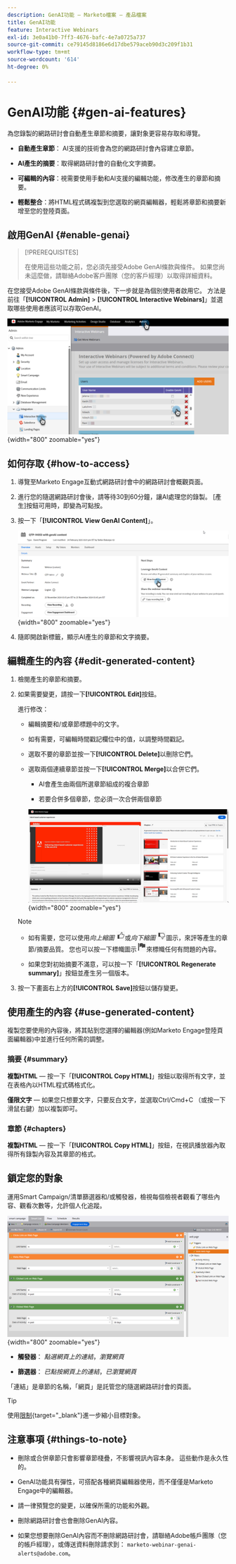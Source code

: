 ```yaml
---
description: GenAI功能 — Marketo檔案 — 產品檔案
title: GenAI功能
feature: Interactive Webinars
exl-id: 3e0a41b0-7ff3-4676-bafc-4e7a0725a737
source-git-commit: ce79145d8186e6d17dbe579aceb90d3c209f1b31
workflow-type: tm+mt
source-wordcount: '614'
ht-degree: 0%

---
```


# GenAI功能 {#gen-ai-features}

為您錄製的網路研討會自動產生章節和摘要，讓對象更容易存取和導覽。

* **自動產生章節**： AI支援的技術會為您的網路研討會內容建立章節。

* **AI產生的摘要**：取得網路研討會的自動化文字摘要。

* **可編輯的內容**：視需要使用手動和AI支援的編輯功能，修改產生的章節和摘要。

* **輕鬆整合**：將HTML程式碼複製到您選取的網頁編輯器，輕鬆將章節和摘要新增至您的登陸頁面。

## 啟用GenAI {#enable-genai}

>[!PREREQUISITES]
>
>在使用這些功能之前，您必須先接受Adobe GenAI條款與條件。 如果您尚未這麼做，請聯絡Adobe客戶團隊（您的客戶經理）以取得詳細資料。

在您接受Adobe GenAI條款與條件後，下一步就是為個別使用者啟用它。 方法是前往「**[!UICONTROL Admin]** > **[!UICONTROL Interactive Webinars]**」並選取哪些使用者應該可以存取GenAI。

![](assets/gen-ai-features-1.png){width="800" zoomable="yes"}

## 如何存取 {#how-to-access}

1. 導覽至Marketo Engage互動式網路研討會中的網路研討會概觀頁面。

1. 進行您的隨選網路研討會後，請等待30到60分鐘，讓AI處理您的錄製。 [產生]按鈕可用時，即變為可點按。

1. 按一下「**[!UICONTROL View GenAI Content]**」。

   ![](assets/gen-ai-features-2.png){width="800" zoomable="yes"}

1. 隨即開啟新標籤，顯示AI產生的章節和文字摘要。

## 編輯產生的內容 {#edit-generated-content}

1. 檢閱產生的章節和摘要。

1. 如果需要變更，請按一下&#x200B;**[!UICONTROL Edit]**&#x200B;按鈕。

   進行修改：

   * 編輯摘要和/或章節標題中的文字。

   * 如有需要，可編輯時間戳記欄位中的值，以調整時間戳記。

   * 選取不要的章節並按一下&#x200B;**[!UICONTROL Delete]**&#x200B;以刪除它們。

   * 選取兩個連續章節並按一下&#x200B;**[!UICONTROL Merge]**&#x200B;以合併它們。

      * AI會產生由兩個所選章節組成的複合章節

      * 若要合併多個章節，您必須一次合併兩個章節

     ![](assets/gen-ai-features-3.png){width="800" zoomable="yes"}

   >[!NOTE]
   >
   >* 如有需要，您可以使用&#x200B;_向上縮圖_ ![向上縮圖圖示](assets/icon-thumbs-up.png)或&#x200B;_向下縮圖_ ![向下縮圖圖示](assets/icon-thumbs-down.png)圖示，來評等產生的章節/摘要品質。 您也可以按一下標幟圖示![標幟圖示](assets/icon-flag.png)來標幟任何有問題的內容。
   >
   >* 如果您對初始摘要不滿意，可以按一下「**[!UICONTROL Regenerate summary]**」按鈕並產生另一個版本。

1. 按一下畫面右上方的&#x200B;**[!UICONTROL Save]**&#x200B;按鈕以儲存變更。

## 使用產生的內容 {#use-generated-content}

複製您要使用的內容後，將其貼到您選擇的編輯器(例如Marketo Engage登陸頁面編輯器)中並進行任何所需的調整。

### 摘要 {#summary}

**複製HTML** — 按一下「**[!UICONTROL Copy HTML]**」按鈕以取得所有文字，並在表格內以HTML程式碼格式化。

**僅限文字** — 如果您只想要文字，只要反白文字，並選取Ctrl/Cmd+C （或按一下滑鼠右鍵）加以複製即可。

### 章節 {#chapters}

**複製HTML** — 按一下「**[!UICONTROL Copy HTML]**」按鈕，在視訊播放器內取得所有錄製內容及其章節的格式。

## 鎖定您的對象

運用Smart Campaign/清單篩選器和/或觸發器，檢視每個檢視者觀看了哪些內容、觀看次數等，允許個人化追蹤。

![](assets/gen-ai-features-4.png){width="800" zoomable="yes"}

* **觸發器**： _點選網頁上的連結_，_瀏覽網頁_

* **篩選器**： _已點按網頁上的連結_，_已瀏覽網頁_

「連結」是章節的名稱，「網頁」是託管您的隨選網路研討會的頁面。

>[!TIP]
>
>使用[限制](/help/marketo/product-docs/core-marketo-concepts/smart-lists-and-static-lists/using-smart-lists/add-a-constraint-to-a-smart-list-filter.md){target="_blank"}進一步縮小目標對象。

## 注意事項 {#things-to-note}

* 刪除或合併章節只會影響章節棧疊，不影響視訊內容本身。 這些動作是永久性的。

* GenAI功能具有彈性，可搭配各種網頁編輯器使用，而不僅僅是Marketo Engage中的編輯器。

* 請一律預覽您的變更，以確保所需的功能和外觀。

* 刪除網路研討會也會刪除GenAI內容。

* 如果您想要刪除GenAI內容而不刪除網路研討會，請聯絡Adobe帳戶團隊（您的帳戶經理），或傳送資料刪除請求到： `marketo-webinar-genai-alerts@adobe.com`。

